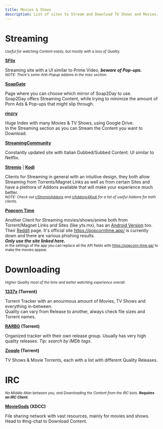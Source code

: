 ```yaml
---
title: Movies & Shows
description: List of sites to Stream and Download TV Shows and Movies.
---
```


# Streaming
<sub>*Useful for watching Content easily, but mostly with a loss of Quality.*</sub>

[**SFlix**](https://sflix.to/home)  

Streaming site with a UI similar to Prime Video, **_beware of Pop-ups._**  
<sub>*NOTE: There's some Anti-Popup addons in the misc section.*</sub>

[**SoapGate**](https://soapgate.org/)  

Page where you can choose which mirror of Soap2Day to use.  
Soap2Day offers Streaming Content, while trying to minimize the amount of Porn Ads & Pop-ups that might slip through.

[**rinzry**](https://rinzry.stream/)  

Huge Index with many Movies & TV Shows, using Google Drive.  
In the Streaming section as you can Stream the Content you want to Download.

[**StreamingCommunity**](https://streamingcommunity.video/)  

Constantly updated site with Italian Dubbed/Subbed Content. UI similar to Netflix.

[**Stremio**](https://stremio.com/) | [**Kodi**](https://kodi.tv/)  

Clients for Streaming in general with an intuitive design, they both allow Streaming from Torrents/Magnet Links as well as from certain Sites and have a plethora of Addons available that will make your experience much better.  
<sub>*NOTE: Check out [r/StremioAddons](https://www.reddit.com/r/StremioAddons/) and [r/Addons4Kodi](https://www.reddit.com/r/Addons4Kodi/) for a list of useful Addons for both clients.*</sub>

[**Popcorn Time**](https://github.com/popcorn-official/popcorn-desktop)  

Another Client for Streaming movies/shows/anime both from Torrent/Magnet Links and Sites (like yts.mx), has an [Android Version](https://github.com/popcorn-official/popcorn-android) too. Their [Reddit](https://PopCornTimeApp.reddit.com/) page. It's official site https://popcorntime.app/ is currently down and there are various phishing results.  
**_Only use the site linked here._**  
<sub>In the settings of the app you can replace all the API fields with https://popcorn-time.ga/ to make the movies appear.</sub>  

# Downloading
<sub>*Higher Quality most of the time and better watching experience overall.*</sub>

**[1337x](https://1337x.to) (Torrent)**  

Torrent Tracker with an enourmous amount of Movies, TV Shows and everything in-between.  
Quality can vary from Release to another, always check file sizes and Torrent names.  

**[RARBG](https://rarbg.to) (Torrent)**  

Organized tracker with their own release group. Usually has very high quality releases. *Tip: search by IMDb tags*.

**[Zooqle](https://zooqle.com/) (Torrent)**  

TV Shows & Movie Torrents, each with a list with different Quality Releases.

# IRC
<sub>_No Middle-Man between you, and Downloading the Content from the IRC bots. **Requires an IRC Client.**_</sub>

**[MovieGods](irc://irc.abjects.net/MOVIEGODS) (XDCC)**  

File sharing network with vast resources, mainly for movies and shows. Head to #mg-chat to Download Content.


